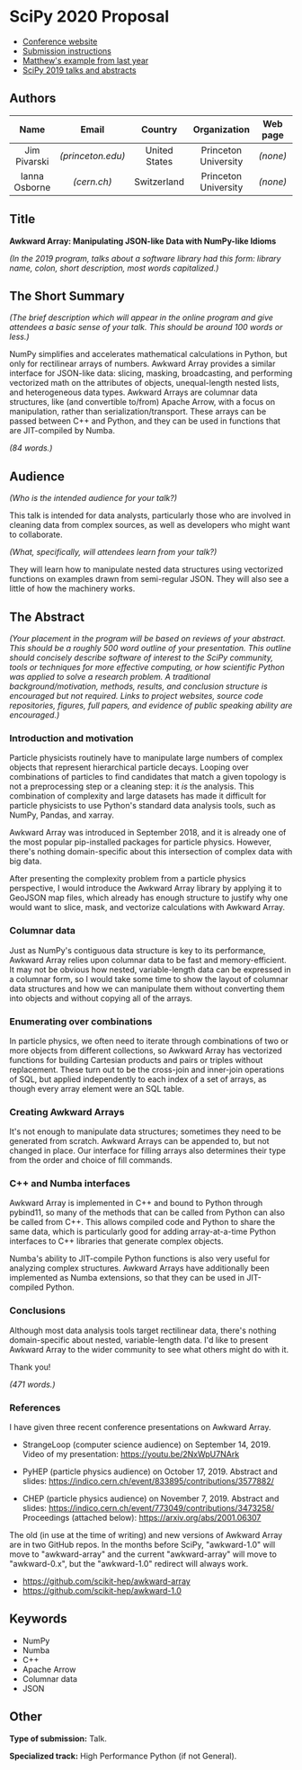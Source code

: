 # SciPy 2020 Proposal

   * [Conference website](https://www.scipy2020.scipy.org/)
   * [Submission instructions](https://www.scipy2020.scipy.org/talk-poster-presentations)
   * [Matthew's example from last year](https://github.com/matthewfeickert/SciPy2019-Proposal#readme)
   * [SciPy 2019 talks and abstracts](https://www.youtube.com/playlist?list=PLYx7XA2nY5GcDQblpQ_M1V3PQPoLWiDAC)

## Authors

| Name | Email | Country | Organization | Web page | Corresponding? |
|:-:|:-:|:-:|:-:|:-:|:-:|
| Jim Pivarski | _(princeton.edu)_ | United States | Princeton University | _(none)_ | **yes** |
| Ianna Osborne | _(cern.ch)_ | Switzerland | Princeton University | _(none)_ | no |

## Title

**Awkward Array: Manipulating JSON-like Data with NumPy-like Idioms**

_(In the 2019 program, talks about a software library had this form: library name, colon, short description, most words capitalized.)_

## The Short Summary

_(The brief description which will appear in the online program and give attendees a basic sense of your talk. This should be around 100 words or less.)_

NumPy simplifies and accelerates mathematical calculations in Python, but only for rectilinear arrays of numbers. Awkward Array provides a similar interface for JSON-like data: slicing, masking, broadcasting, and performing vectorized math on the attributes of objects, unequal-length nested lists, and heterogeneous data types. Awkward Arrays are columnar data structures, like (and convertible to/from) Apache Arrow, with a focus on manipulation, rather than serialization/transport. These arrays can be passed between C++ and Python, and they can be used in functions that are JIT-compiled by Numba.

_(84 words.)_

## Audience

_(Who is the intended audience for your talk?)_

This talk is intended for data analysts, particularly those who are involved in cleaning data from complex sources, as well as developers who might want to collaborate.

_(What, specifically, will attendees learn from your talk?)_

They will learn how to manipulate nested data structures using vectorized functions on examples drawn from semi-regular JSON. They will also see a little of how the machinery works.

## The Abstract

_(Your placement in the program will be based on reviews of your abstract. This should be a roughly 500 word outline of your presentation. This outline should concisely describe software of interest to the SciPy community, tools or techniques for more effective computing, or how scientific Python was applied to solve a research problem. A traditional background/motivation, methods, results, and conclusion structure is encouraged but not required. Links to project websites, source code repositories, figures, full papers, and evidence of public speaking ability are encouraged.)_

### Introduction and motivation

Particle physicists routinely have to manipulate large numbers of complex objects that represent hierarchical particle decays. Looping over combinations of particles to find candidates that match a given topology is not a preprocessing step or a cleaning step: it _is_ the analysis. This combination of complexity and large datasets has made it difficult for particle physicists to use Python's standard data analysis tools, such as NumPy, Pandas, and xarray.

Awkward Array was introduced in September 2018, and it is already one of the most popular pip-installed packages for particle physics. However, there's nothing domain-specific about this intersection of complex data with big data.

After presenting the complexity problem from a particle physics perspective, I would introduce the Awkward Array library by applying it to GeoJSON map files, which already has enough structure to justify why one would want to slice, mask, and vectorize calculations with Awkward Array.

### Columnar data

Just as NumPy's contiguous data structure is key to its performance, Awkward Array relies upon columnar data to be fast and memory-efficient. It may not be obvious how nested, variable-length data can be expressed in a columnar form, so I would take some time to show the layout of columnar data structures and how we can manipulate them without converting them into objects and without copying all of the arrays.

### Enumerating over combinations

In particle physics, we often need to iterate through combinations of two or more objects from different collections, so Awkward Array has vectorized functions for building Cartesian products and pairs or triples without replacement. These turn out to be the cross-join and inner-join operations of SQL, but applied independently to each index of a set of arrays, as though every array element were an SQL table.

### Creating Awkward Arrays

It's not enough to manipulate data structures; sometimes they need to be generated from scratch. Awkward Arrays can be appended to, but not changed in place. Our interface for filling arrays also determines their type from the order and choice of fill commands.

### C++ and Numba interfaces

Awkward Array is implemented in C++ and bound to Python through pybind11, so many of the methods that can be called from Python can also be called from C++. This allows compiled code and Python to share the same data, which is particularly good for adding array-at-a-time Python interfaces to C++ libraries that generate complex objects.

Numba's ability to JIT-compile Python functions is also very useful for analyzing complex structures. Awkward Arrays have additionally been implemented as Numba extensions, so that they can be used in JIT-compiled Python.

### Conclusions

Although most data analysis tools target rectilinear data, there's nothing domain-specific about nested, variable-length data. I'd like to present Awkward Array to the wider community to see what others might do with it.

Thank you!

_(471 words.)_

### References

I have given three recent conference presentations on Awkward Array.

   * StrangeLoop (computer science audience) on September 14, 2019.
     Video of my presentation: https://youtu.be/2NxWpU7NArk

   * PyHEP (particle physics audience) on October 17, 2019.
     Abstract and slides: https://indico.cern.ch/event/833895/contributions/3577882/

   * CHEP (particle physics audience) on November 7, 2019.
     Abstract and slides: https://indico.cern.ch/event/773049/contributions/3473258/
     Proceedings (attached below): https://arxiv.org/abs/2001.06307

The old (in use at the time of writing) and new versions of Awkward Array are in two GitHub repos. In the months before SciPy, "awkward-1.0" will move to "awkward-array" and the current "awkward-array" will move to "awkward-0.x", but the "awkward-1.0" redirect will always work.

   * https://github.com/scikit-hep/awkward-array
   * https://github.com/scikit-hep/awkward-1.0

## Keywords

   * NumPy
   * Numba
   * C++
   * Apache Arrow
   * Columnar data
   * JSON

## Other

**Type of submission:** Talk.

**Specialized track:** High Performance Python (if not General).
